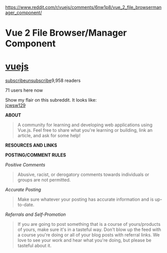 <a href="https://www.reddit.com/r/vuejs/comments/6nw1p8/vue_2_file_browsermanager_component/">https://www.reddit.com/r/vuejs/comments/6nw1p8/vue_2_file_browsermanager_component/</a><div id="articleHeader"><h1>Vue 2 File Browser/Manager Component </h1></div><div><h1><a href="https://www.reddit.com/r/vuejs/" target="_blank">vuejs</a></h1><a href="#" target="_blank">subscribe</a><a href="#" target="_blank">unsubscribe</a>9,958 readers<p>71 users here now</p><label>Show my flair on this subreddit. It looks like:</label><div><a href="https://www.reddit.com/user/jcwsw129" target="_blank">jcwsw129</a></div><div><div><p><strong>ABOUT</strong></p>

<blockquote>
<p>A community for learning and developing web applications using Vue.js. Feel free to share what you're learning or building, link an article, and ask for some help!</p>
</blockquote>

<p><strong>RESOURCES AND LINKS</strong></p>



<p><strong>POSTING/COMMENT RULES</strong></p>

<p><em>Positive Comments</em></p>

<blockquote>
<p>Abusive, racist, or derogatory comments towards individuals or groups are not permitted.</p>
</blockquote>

<p><em>Accurate Posting</em></p>

<blockquote>
<p>Make sure whatever your posting has accurate information and is up-to-date.</p>
</blockquote>

<p><em>Referrals and Self-Promotion</em></p>

<blockquote>
<p>If you are going to post something that is a course of yours/products of yours, make sure it's in a tasteful way. Don't blow up the feed with a course you're doing or all of your blog posts with referral links. We love to see your work and hear what you're doing, but please be tasteful about it.</p>
</blockquote>
</div>
</div></div>